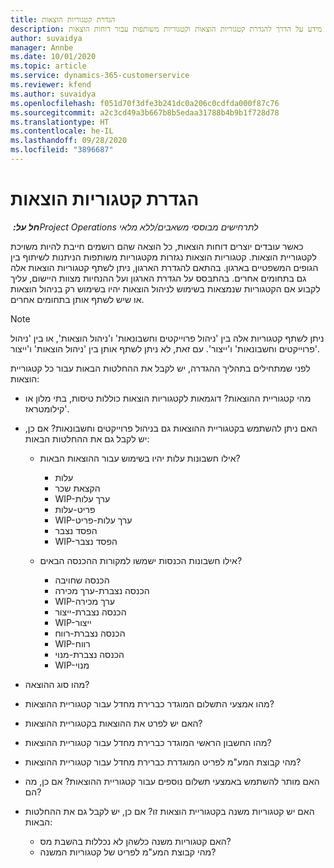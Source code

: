 ```yaml
---
title: הגדרת קטגוריות הוצאות
description: נושא זה מספק מידע על הדרך להגדרת קטגוריות הוצאות וקטגוריות משותפות עבור דוחות הוצאות.
author: suvaidya
manager: Annbe
ms.date: 10/01/2020
ms.topic: article
ms.service: dynamics-365-customerservice
ms.reviewer: kfend
ms.author: suvaidya
ms.openlocfilehash: f051d70f3dfe3b241dc0a206c0cdfda000f87c76
ms.sourcegitcommit: a2c3cd49a3b667b8b5edaa31788b4b9b1f728d78
ms.translationtype: HT
ms.contentlocale: he-IL
ms.lasthandoff: 09/28/2020
ms.locfileid: "3896687"
---
```

# <a name="set-up-expense-categories"></a>הגדרת קטגוריות הוצאות

_**חל על:** ‏Project Operations לתרחישים מבוססי משאבים/ללא מלאי_

כאשר עובדים יוצרים דוחות הוצאות, כל הוצאה שהם רושמים חייבת להיות משויכת לקטגוריית הוצאות. קטגוריות הוצאות נגזרות מקטגוריות משותפות הניתנות לשיתוף בין הגופים המשפטיים בארגון. בהתאם להגדרת הארגון, ניתן לשתף קטגוריות הוצאות אלה גם בתחומים אחרים. בהתבסס על הגדרת הארגון ועל ההנחיות מצוות היישום, עליך לקבוע אם הקטגוריות שנמצאות בשימוש לניהול הוצאות יהיו בשימוש רק בניהול הוצאות או שיש לשתף אותן בתחומים אחרים.

> [!NOTE]
> ניתן לשתף קטגוריות אלה בין 'ניהול פרוייקטים וחשבונאות' ו'ניהול הוצאות', או בין 'ניהול פרוייקטים וחשבונאות' ו'ייצור'. עם זאת, לא ניתן לשתף אותן בין 'ניהול הוצאות' ו'ייצור'.

לפני שמתחילים בתהליך ההגדרה, יש לקבל את ההחלטות הבאות עבור כל קטגוריית הוצאות:

- מהי קטגוריית ההוצאות? דוגמאות לקטגוריות הוצאות כוללות טיסות, בתי מלון או קילומטראז'.
- האם ניתן להשתמש בקטגוריית ההוצאות גם בניהול פרוייקטים וחשבונאות? אם כן, יש לקבל גם את ההחלטות הבאות:

    - אילו חשבונות עלות יהיו בשימוש עבור ההוצאות הבאות?

        - עלות
        - הקצאת שכר
        - WIP-ערך עלות
        - פריט-עלות
        - WIP-ערך עלות-פריט
        - הפסד נצבר
        - WIP-הפסד נצבר

    - אילו חשבונות הכנסות ישמשו למקורות ההכנסה הבאים?

        - הכנסה שחויבה
        - הכנסה נצברת-ערך מכירה
        - WIP-ערך מכירה
        - הכנסה נצברת-ייצור
        - WIP-ייצור
        - הכנסה נצברת-רווח
        - WIP-רווח
        - הכנסה נצברת-מנוי
        - WIP-מנוי

- מהו סוג ההוצאה?
- מהו אמצעי התשלום המוגדר כברירת מחדל עבור קטגוריית ההוצאות?
- האם יש לפרט את ההוצאות בקטגוריית ההוצאות?
- מהו החשבון הראשי המוגדר כברירת מחדל עבור קטגוריית ההוצאות?
- מהי קבוצת המע"מ לפריט המוגדרת כברירת מחדל עבור קטגוריית ההוצאות?
- האם מותר להשתמש באמצעי תשלום נוספים עבור קטגוריית ההוצאות? אם כן, מה הם?
- האם יש קטגוריות משנה בקטגוריית הוצאות זו? אם כן, יש לקבל גם את ההחלטות הבאות:

    - האם קטגוריות משנה כלשהן לא נכללות בהשבת מס?
    - מהי קבוצת המע"מ לפריט של קטגוריות המשנה?
